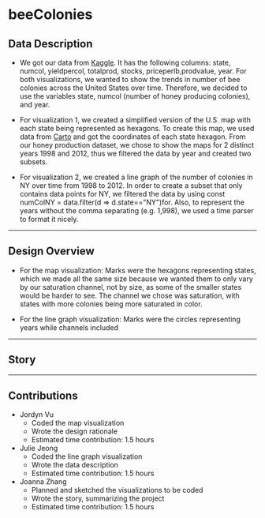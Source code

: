 # beeColonies

## Data Description

* We got our data from [Kaggle](https://www.kaggle.com/datasets/jessicali9530/honey-production?resource=download). It has the following columns: state, numcol, yieldpercol, totalprod, stocks, priceperlb,prodvalue, year. For both visualizations, we wanted to show the trends in number of bee colonies across the United States over time. Therefore, we decided to use the variables state, numcol (number of honey producing colonies), and year.

* For visualization 1, we created a simplified version of the U.S. map with each state being represented as hexagons. To create this map, we used data from [Carto](https://team.carto.com/u/andrew/tables/andrew.us_states_hexgrid/public/map) and got the coordinates of each state hexagon. From our honey production dataset, we chose to show the maps for 2 distinct years 1998 and 2012, thus we filtered the data by year and created two subsets.

* For visualization 2, we created a line graph of the number of colonies in NY over time from 1998 to 2012. In order to create a subset that only contains data points for NY, we filtered the data by using const numColNY = data.filter(d => d.state=="NY")for. Also, to represent the years without the comma separating (e.g. 1,998), we used a time parser to format it nicely.

***

## Design Overview

* For the map visualization: Marks were the hexagons representing states, which we made all the same size because we wanted them to only vary by our saturation channel, not by size, as some of the smaller states would be harder to see. The channel we chose was saturation, with states with more colonies being more saturated in color.

* For the line graph visualization: Marks were the circles representing years while channels included 

***

## Story

***

## Contributions
* Jordyn Vu
  * Coded the map visualization
  * Wrote the design rationale
  * Estimated time contribution: 1.5 hours
* Julie Jeong
  * Coded the line graph visualization
  * Wrote the data description
  * Estimated time contribution: 1.5 hours
* Joanna Zhang
  * Planned and sketched the visualizations to be coded
  * Wrote the story, summarizing the project
  * Estimated time contribution: 1.5 hours